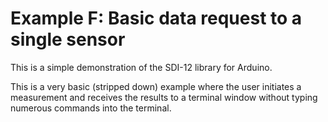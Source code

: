 # Example F: Basic data request to a single sensor

This is a simple demonstration of the SDI-12 library for Arduino.

This is a very basic (stripped down) example where the user initiates a measurement and receives the results to a terminal window without typing numerous commands into the terminal.
